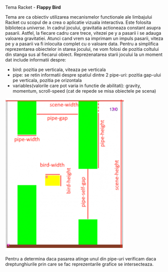 Tema Racket - **Flappy Bird**

Tema are ca obiectiv utilizarea mecanismelor functionale ale limbajului Racket cu scopul de a crea o aplicatie vizuala interactiva.
Este folosita biblioteca *universe*.
In cadrul jocului, gravitatia actioneaza constant asupra pasarii. Astfel, la fiecare cadru care trece, vitezei pe y a pasarii i se adauga valoarea gravitatiei. Atunci cand vrem sa imprimam un impuls pasarii, viteza pe y a pasarii va fi inlocuita complet cu o valoare data.
Pentru a simplifica reprezentarea obiectelor in starea jocului, ne vom folosi de pozitia coltului din stanga sus al fiecarui obiect.
Reprezenatarea starii jocului la un moment dat include informatii despre:
* bird: pozitia pe verticala, viteaza pe verticala
* pipe: se retin informatii despre spatiul dintre 2 pipe-uri: pozitia gap-ului pe verticala, pozitia pe orizontala
* variables(valorile care pot varia in functie de abilitati): gravity, momentum, scroll-speed (cat de repede se misa obiectele pe scena)

![alt-text](https://github.com/andreea-h/Paradigme-de-programare/blob/master/Tema1-Racket:Flappy_Bird/elemente.png)

Pentru a determina daca pasarea atinge unul din pipe-uri verificam daca dreptunghiurile prin care se fac reprezentarile grafice se intersecteaza.

